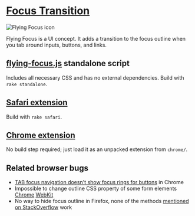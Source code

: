 # [Focus Transition](http://n12v.com/focus-transition/)

![Flying Focus icon](http://nv.github.io/flying-focus/chrome/icon_128.png)

Flying Focus is a UI concept. It adds a transition to the focus outline when you tab around inputs, buttons, and links.

## [flying-focus.js](http://n12v.com/focus-transition/flying-focus.js) standalone script

Includes all necessary CSS and has no external dependencies. Build with `rake standalone`.

## [Safari extension](http://n12v.com/focus-transition/FlyingFocus.safariextz)

Build with `rake safari`.

## [Chrome extension](https://chrome.google.com/webstore/detail/flying-focus/koojelgeljpacclbmiflpcohjkbklplk)

No build step required; just load it as an unpacked extension from `chrome/`.

## Related browser bugs

* [TAB focus navigation doesn't show focus rings for buttons](https://code.google.com/p/chromium/issues/detail?id=321937) in Chrome
* Impossible to change outline CSS property of some form elements [Chrome](https://code.google.com/p/chromium/issues/detail?id=323003) [WebKit](https://bugs.webkit.org/show_bug.cgi?id=124816)
* No way to hide focus outline in Firefox, none of the methods [mentioned on StackOverflow](http://stackoverflow.com/questions/71074/how-to-remove-firefoxs-dotted-outline-on-buttons-as-well-as-links) work
